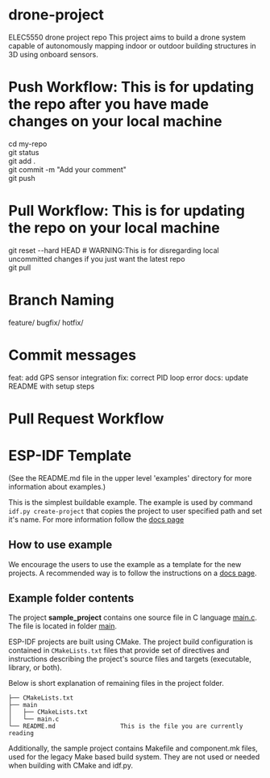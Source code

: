 # drone-project
ELEC5550 drone project repo
This project aims to build a drone system capable of autonomously mapping indoor or outdoor building structures in 3D using onboard sensors.


# Push Workflow: This is for updating the repo after you have made changes on your local machine
cd my-repo<br>
git status<br>
git add .<br>
git commit -m "Add your comment"<br>
git push

# Pull Workflow: This is for updating the repo on your local machine
git reset --hard HEAD # WARNING:This is for disregarding local uncommitted changes if you just want the latest repo <br>
git pull

# Branch Naming
feature/<task-name>
bugfix/<fix-description>
hotfix/<urgency>

# Commit messages
feat: add GPS sensor integration
fix: correct PID loop error
docs: update README with setup steps

# Pull Request Workflow




# ESP-IDF Template

(See the README.md file in the upper level 'examples' directory for more information about examples.)

This is the simplest buildable example. The example is used by command `idf.py create-project`
that copies the project to user specified path and set it's name. For more information follow the [docs page](https://docs.espressif.com/projects/esp-idf/en/latest/api-guides/build-system.html#start-a-new-project)



## How to use example
We encourage the users to use the example as a template for the new projects.
A recommended way is to follow the instructions on a [docs page](https://docs.espressif.com/projects/esp-idf/en/latest/api-guides/build-system.html#start-a-new-project).

## Example folder contents

The project **sample_project** contains one source file in C language [main.c](main/main.c). The file is located in folder [main](main).

ESP-IDF projects are built using CMake. The project build configuration is contained in `CMakeLists.txt`
files that provide set of directives and instructions describing the project's source files and targets
(executable, library, or both). 

Below is short explanation of remaining files in the project folder.

```
├── CMakeLists.txt
├── main
│   ├── CMakeLists.txt
│   └── main.c
└── README.md                  This is the file you are currently reading
```
Additionally, the sample project contains Makefile and component.mk files, used for the legacy Make based build system. 
They are not used or needed when building with CMake and idf.py.
